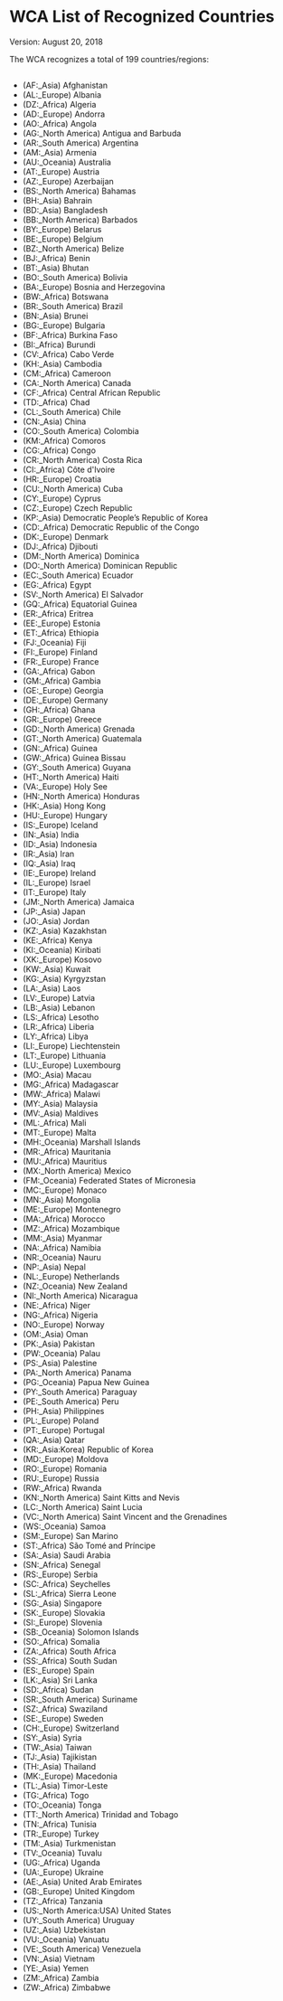 # <wca-title>WCA List of Recognized Countries
<wca-states>
<version>Version: August 20, 2018


The WCA recognizes a total of 199 countries/regions:


## <states-list>

- (AF:_Asia) Afghanistan
- (AL:_Europe) Albania
- (DZ:_Africa) Algeria
- (AD:_Europe) Andorra
- (AO:_Africa) Angola
- (AG:_North America) Antigua and Barbuda
- (AR:_South America) Argentina
- (AM:_Asia) Armenia
- (AU:_Oceania) Australia
- (AT:_Europe) Austria
- (AZ:_Europe) Azerbaijan
- (BS:_North America) Bahamas
- (BH:_Asia) Bahrain
- (BD:_Asia) Bangladesh
- (BB:_North America) Barbados
- (BY:_Europe) Belarus
- (BE:_Europe) Belgium
- (BZ:_North America) Belize
- (BJ:_Africa) Benin
- (BT:_Asia) Bhutan
- (BO:_South America) Bolivia
- (BA:_Europe) Bosnia and Herzegovina
- (BW:_Africa) Botswana
- (BR:_South America) Brazil
- (BN:_Asia) Brunei
- (BG:_Europe) Bulgaria
- (BF:_Africa) Burkina Faso
- (BI:_Africa) Burundi
- (CV:_Africa) Cabo Verde
- (KH:_Asia) Cambodia
- (CM:_Africa) Cameroon
- (CA:_North America) Canada
- (CF:_Africa) Central African Republic
- (TD:_Africa) Chad
- (CL:_South America) Chile
- (CN:_Asia) China
- (CO:_South America) Colombia
- (KM:_Africa) Comoros
- (CG:_Africa) Congo
- (CR:_North America) Costa Rica
- (CI:_Africa) Côte d'Ivoire
- (HR:_Europe) Croatia
- (CU:_North America) Cuba
- (CY:_Europe) Cyprus
- (CZ:_Europe) Czech Republic
- (KP:_Asia) Democratic People’s Republic of Korea
- (CD:_Africa) Democratic Republic of the Congo
- (DK:_Europe) Denmark
- (DJ:_Africa) Djibouti
- (DM:_North America) Dominica
- (DO:_North America) Dominican Republic
- (EC:_South America) Ecuador
- (EG:_Africa) Egypt
- (SV:_North America) El Salvador
- (GQ:_Africa) Equatorial Guinea
- (ER:_Africa) Eritrea
- (EE:_Europe) Estonia
- (ET:_Africa) Ethiopia
- (FJ:_Oceania) Fiji
- (FI:_Europe) Finland
- (FR:_Europe) France
- (GA:_Africa) Gabon
- (GM:_Africa) Gambia
- (GE:_Europe) Georgia
- (DE:_Europe) Germany
- (GH:_Africa) Ghana
- (GR:_Europe) Greece
- (GD:_North America) Grenada
- (GT:_North America) Guatemala
- (GN:_Africa) Guinea
- (GW:_Africa) Guinea Bissau
- (GY:_South America) Guyana
- (HT:_North America) Haiti
- (VA:_Europe) Holy See
- (HN:_North America) Honduras
- (HK:_Asia) Hong Kong
- (HU:_Europe) Hungary
- (IS:_Europe) Iceland
- (IN:_Asia) India
- (ID:_Asia) Indonesia
- (IR:_Asia) Iran
- (IQ:_Asia) Iraq
- (IE:_Europe) Ireland
- (IL:_Europe) Israel
- (IT:_Europe) Italy
- (JM:_North America) Jamaica
- (JP:_Asia) Japan
- (JO:_Asia) Jordan
- (KZ:_Asia) Kazakhstan
- (KE:_Africa) Kenya
- (KI:_Oceania) Kiribati
- (XK:_Europe) Kosovo
- (KW:_Asia) Kuwait
- (KG:_Asia) Kyrgyzstan
- (LA:_Asia) Laos
- (LV:_Europe) Latvia
- (LB:_Asia) Lebanon
- (LS:_Africa) Lesotho
- (LR:_Africa) Liberia
- (LY:_Africa) Libya
- (LI:_Europe) Liechtenstein
- (LT:_Europe) Lithuania
- (LU:_Europe) Luxembourg
- (MO:_Asia) Macau
- (MG:_Africa) Madagascar
- (MW:_Africa) Malawi
- (MY:_Asia) Malaysia
- (MV:_Asia) Maldives
- (ML:_Africa) Mali
- (MT:_Europe) Malta
- (MH:_Oceania) Marshall Islands
- (MR:_Africa) Mauritania
- (MU:_Africa) Mauritius
- (MX:_North America) Mexico
- (FM:_Oceania) Federated States of Micronesia
- (MC:_Europe) Monaco
- (MN:_Asia) Mongolia
- (ME:_Europe) Montenegro
- (MA:_Africa) Morocco
- (MZ:_Africa) Mozambique
- (MM:_Asia) Myanmar
- (NA:_Africa) Namibia
- (NR:_Oceania) Nauru
- (NP:_Asia) Nepal
- (NL:_Europe) Netherlands
- (NZ:_Oceania) New Zealand
- (NI:_North America) Nicaragua
- (NE:_Africa) Niger
- (NG:_Africa) Nigeria
- (NO:_Europe) Norway
- (OM:_Asia) Oman
- (PK:_Asia) Pakistan
- (PW:_Oceania) Palau
- (PS:_Asia) Palestine
- (PA:_North America) Panama
- (PG:_Oceania) Papua New Guinea
- (PY:_South America) Paraguay
- (PE:_South America) Peru
- (PH:_Asia) Philippines
- (PL:_Europe) Poland
- (PT:_Europe) Portugal
- (QA:_Asia) Qatar
- (KR:_Asia:Korea) Republic of Korea
- (MD:_Europe) Moldova
- (RO:_Europe) Romania
- (RU:_Europe) Russia
- (RW:_Africa) Rwanda
- (KN:_North America) Saint Kitts and Nevis
- (LC:_North America) Saint Lucia
- (VC:_North America) Saint Vincent and the Grenadines
- (WS:_Oceania) Samoa
- (SM:_Europe) San Marino
- (ST:_Africa) São Tomé and Príncipe
- (SA:_Asia) Saudi Arabia
- (SN:_Africa) Senegal
- (RS:_Europe) Serbia
- (SC:_Africa) Seychelles
- (SL:_Africa) Sierra Leone
- (SG:_Asia) Singapore
- (SK:_Europe) Slovakia
- (SI:_Europe) Slovenia
- (SB:_Oceania) Solomon Islands
- (SO:_Africa) Somalia
- (ZA:_Africa) South Africa
- (SS:_Africa) South Sudan
- (ES:_Europe) Spain
- (LK:_Asia) Sri Lanka
- (SD:_Africa) Sudan
- (SR:_South America) Suriname
- (SZ:_Africa) Swaziland
- (SE:_Europe) Sweden
- (CH:_Europe) Switzerland
- (SY:_Asia) Syria
- (TW:_Asia) Taiwan
- (TJ:_Asia) Tajikistan
- (TH:_Asia) Thailand
- (MK:_Europe) Macedonia
- (TL:_Asia) Timor-Leste
- (TG:_Africa) Togo
- (TO:_Oceania) Tonga
- (TT:_North America) Trinidad and Tobago
- (TN:_Africa) Tunisia
- (TR:_Europe) Turkey
- (TM:_Asia) Turkmenistan
- (TV:_Oceania) Tuvalu
- (UG:_Africa) Uganda
- (UA:_Europe) Ukraine
- (AE:_Asia) United Arab Emirates
- (GB:_Europe) United Kingdom
- (TZ:_Africa) Tanzania
- (US:_North America:USA) United States
- (UY:_South America) Uruguay
- (UZ:_Asia) Uzbekistan
- (VU:_Oceania) Vanuatu
- (VE:_South America) Venezuela
- (VN:_Asia) Vietnam
- (YE:_Asia) Yemen
- (ZM:_Africa) Zambia
- (ZW:_Africa) Zimbabwe
